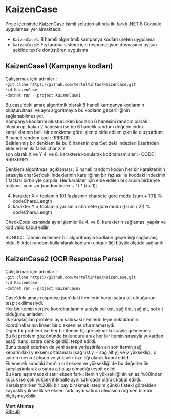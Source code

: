 # KaizenCase

Proje içerisinde KaizenCase isimli solution altında iki farklı .NET 8 Console uygulaması yer almaktadır. 

- `KaizenCase1`: 8 haneli algoritmik kampanya kodları üreten uygulama
- `KaizenCase2`: Fiş tarama sistemi için response.json dosyasının uygun şekilde text'e dönüştüren uygulama

## KaizenCase1  (Kampanya kodları)
Çalıştırmak için adımlar  :  
-`git clone https://github.com/mertaltintas/KaizenCase.git`   
-`cd KaizenCase`   
-`dotnet run --project KaizenCase1`

Bu case'deki amaç algoritmik olarak 8 haneli kampanya kodlarının oluşturulması ve aynı algoritmayla bu kodların geçerliliğinin sağlanabilmesiydi.    
Kampanya kodlarını oluştururken kodların 6 hanesini random olarak oluşturup, kalan 2 hanesini ise bu 6 hanelik random değerin index karşılıklarının belli bir denkleme göre işlenip elde edilen çıktı ile oluşturdum.       
6 haneli random kod : RRRRRR      
Belirlenmiş bir denklem ile bu 6 hanenin charSet'deki indexleri üzerinden elde edilen iki farklı char   X   Y   
son olarak   X ve Y   4. ve 8. karaktere konularak kod tamamlanır   >    CODE : RRRXRRRY

Denklem algoritması açıklaması : 
6 haneli random kodun her bir karakterinin sırasıyla charSet'deki indexlerinin karşılığının bir fazlası ile koddaki indexinin 1 fazlası birbiriyle çarpılır.
Her karakter için elde edilen bi çarpım birbiriyle toplanır.   sum += (randomIndex + 1) * (i + 1);

4. karakter X =  toplamın 101 fazlasının charsete göre modu    (sum + 101) % codeChars.Length
8. karakter Y = toplamın yarısının charsete göre modu  ((sum / 2)) % codeChars.Length

CheckCode kısmında aynı işlemler ile 4. ve 8. karakterin sağlaması yapılır ve kod valid kabul edilir.

SONUÇ : Tahmin edilemez bir algoritmayla kodların geçerliliği sağlanmış oldu.
6 Adet random kullanılarak kodların unique'liği büyük ölçüde sağlandı.

## KaizenCase2 (OCR Response Parse)
Çalıştırmak için adımlar  :  
-`git clone https://github.com/mertaltintas/KaizenCase.git`   
-`cd KaizenCase`   
-`dotnet run --project KaizenCase2`

Case'deki amaç response.json'daki itemlerin hangi satıra ait olduğunun tespit edilmesiydi.     
Her bir itemin vertice koordinatlarının sırayla sol üst, sağ üst, sağ alt, sol alt olduğunu anladım.    
İlk karşılaşılan problem aynı satırsaki itemlerin tepe noktalarının koordinatlarının lineer bir x eksenine oturmamasıydı.     
Diğer bir problem ise her bir itemin fiş görselindeki sırayla gelmemesi.       
Bu iki problem göz önünde bulundurularak her bir itemin sırasıyla yukardan aşağı hangi satıra denk geldiği tespit edildi.        
Bunu tespit ederken de yeni satıra yerleştirilen en son itemin sağ kenarındaki y ekseni ortalaması (sağ üst y ~ sağ alt y) ve y yüksekliği, o satırın mevcut eksen ve yükselik özelliği olarak kabul edildi.        
Eklenecek sıradaki item'in sol eksen ve yüksekliği de bu değerler ile karşılaştırılarak o satıra ait olup olmadığı tespit edildi.        
Bu karşılaştırmadaki satır eksen farkı, itemin yüksekliğinin en az %80inden küçük ise çok yüksek ihtimalle aynı satırdadır olarak kabul edildi.         
Karşılaştırırken %20lik bir pay bırakmak istedim çünkü fişteki görselden kaynaklı yükseklik ve eksen farkı aynı satırda olmasına rağmen birebir ölçüşmeyebilir.   


**Mert Altıntaş**  
[GitHub](https://github.com/mertaltintas)
